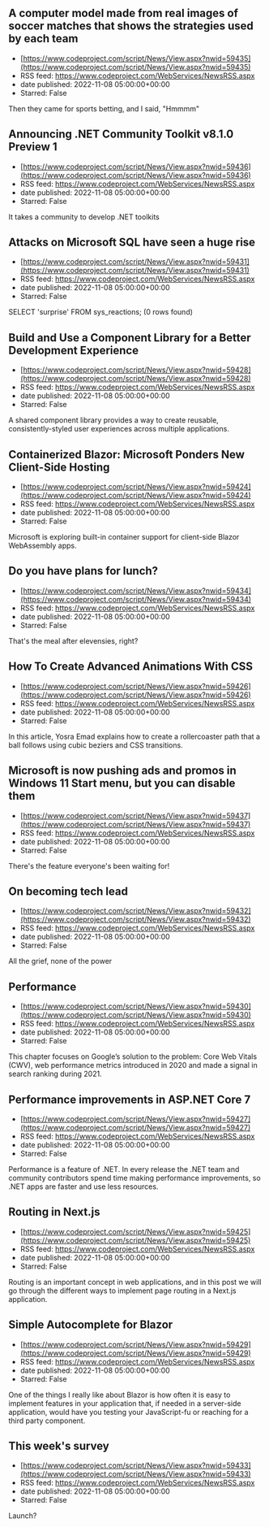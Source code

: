 ## A computer model made from real images of soccer matches that shows the strategies used by each team
 - [https://www.codeproject.com/script/News/View.aspx?nwid=59435](https://www.codeproject.com/script/News/View.aspx?nwid=59435)
 - RSS feed: https://www.codeproject.com/WebServices/NewsRSS.aspx
 - date published: 2022-11-08 05:00:00+00:00
 - Starred: False

Then they came for sports betting, and I said, "Hmmmm"

## Announcing .NET Community Toolkit v8.1.0 Preview 1
 - [https://www.codeproject.com/script/News/View.aspx?nwid=59436](https://www.codeproject.com/script/News/View.aspx?nwid=59436)
 - RSS feed: https://www.codeproject.com/WebServices/NewsRSS.aspx
 - date published: 2022-11-08 05:00:00+00:00
 - Starred: False

It takes a community to develop .NET toolkits

## Attacks on Microsoft SQL have seen a huge rise
 - [https://www.codeproject.com/script/News/View.aspx?nwid=59431](https://www.codeproject.com/script/News/View.aspx?nwid=59431)
 - RSS feed: https://www.codeproject.com/WebServices/NewsRSS.aspx
 - date published: 2022-11-08 05:00:00+00:00
 - Starred: False

SELECT 'surprise' FROM sys_reactions; (0 rows found)

## Build and Use a Component Library for a Better Development Experience
 - [https://www.codeproject.com/script/News/View.aspx?nwid=59428](https://www.codeproject.com/script/News/View.aspx?nwid=59428)
 - RSS feed: https://www.codeproject.com/WebServices/NewsRSS.aspx
 - date published: 2022-11-08 05:00:00+00:00
 - Starred: False

A shared component library provides a way to create reusable, consistently-styled user experiences across multiple applications.

## Containerized Blazor: Microsoft Ponders New Client-Side Hosting
 - [https://www.codeproject.com/script/News/View.aspx?nwid=59424](https://www.codeproject.com/script/News/View.aspx?nwid=59424)
 - RSS feed: https://www.codeproject.com/WebServices/NewsRSS.aspx
 - date published: 2022-11-08 05:00:00+00:00
 - Starred: False

Microsoft is exploring built-in container support for client-side Blazor WebAssembly apps.

## Do you have plans for lunch?
 - [https://www.codeproject.com/script/News/View.aspx?nwid=59434](https://www.codeproject.com/script/News/View.aspx?nwid=59434)
 - RSS feed: https://www.codeproject.com/WebServices/NewsRSS.aspx
 - date published: 2022-11-08 05:00:00+00:00
 - Starred: False

That's the meal after elevensies, right?

## How To Create Advanced Animations With CSS
 - [https://www.codeproject.com/script/News/View.aspx?nwid=59426](https://www.codeproject.com/script/News/View.aspx?nwid=59426)
 - RSS feed: https://www.codeproject.com/WebServices/NewsRSS.aspx
 - date published: 2022-11-08 05:00:00+00:00
 - Starred: False

In this article, Yosra Emad explains how to create a rollercoaster path that a ball follows using cubic beziers and CSS transitions.

## Microsoft is now pushing ads and promos in Windows 11 Start menu, but you can disable them
 - [https://www.codeproject.com/script/News/View.aspx?nwid=59437](https://www.codeproject.com/script/News/View.aspx?nwid=59437)
 - RSS feed: https://www.codeproject.com/WebServices/NewsRSS.aspx
 - date published: 2022-11-08 05:00:00+00:00
 - Starred: False

There's the feature everyone's been waiting for!

## On becoming tech lead
 - [https://www.codeproject.com/script/News/View.aspx?nwid=59432](https://www.codeproject.com/script/News/View.aspx?nwid=59432)
 - RSS feed: https://www.codeproject.com/WebServices/NewsRSS.aspx
 - date published: 2022-11-08 05:00:00+00:00
 - Starred: False

All the grief, none of the power

## Performance
 - [https://www.codeproject.com/script/News/View.aspx?nwid=59430](https://www.codeproject.com/script/News/View.aspx?nwid=59430)
 - RSS feed: https://www.codeproject.com/WebServices/NewsRSS.aspx
 - date published: 2022-11-08 05:00:00+00:00
 - Starred: False

This chapter focuses on Google’s solution to the problem: Core Web Vitals (CWV), web performance metrics introduced in 2020 and made a signal in search ranking during 2021.

## Performance improvements in ASP.NET Core 7
 - [https://www.codeproject.com/script/News/View.aspx?nwid=59427](https://www.codeproject.com/script/News/View.aspx?nwid=59427)
 - RSS feed: https://www.codeproject.com/WebServices/NewsRSS.aspx
 - date published: 2022-11-08 05:00:00+00:00
 - Starred: False

Performance is a feature of .NET. In every release the .NET team and community contributors spend time making performance improvements, so .NET apps are faster and use less resources.

## Routing in Next.js
 - [https://www.codeproject.com/script/News/View.aspx?nwid=59425](https://www.codeproject.com/script/News/View.aspx?nwid=59425)
 - RSS feed: https://www.codeproject.com/WebServices/NewsRSS.aspx
 - date published: 2022-11-08 05:00:00+00:00
 - Starred: False

Routing is an important concept in web applications, and in this post we will go through the different ways to implement page routing in a Next.js application.

## Simple Autocomplete for Blazor
 - [https://www.codeproject.com/script/News/View.aspx?nwid=59429](https://www.codeproject.com/script/News/View.aspx?nwid=59429)
 - RSS feed: https://www.codeproject.com/WebServices/NewsRSS.aspx
 - date published: 2022-11-08 05:00:00+00:00
 - Starred: False

One of the things I really like about Blazor is how often it is easy to implement features in your application that, if needed in a server-side application, would have you testing your JavaScript-fu or reaching for a third party component.

## This week's survey
 - [https://www.codeproject.com/script/News/View.aspx?nwid=59433](https://www.codeproject.com/script/News/View.aspx?nwid=59433)
 - RSS feed: https://www.codeproject.com/WebServices/NewsRSS.aspx
 - date published: 2022-11-08 05:00:00+00:00
 - Starred: False

Launch?
